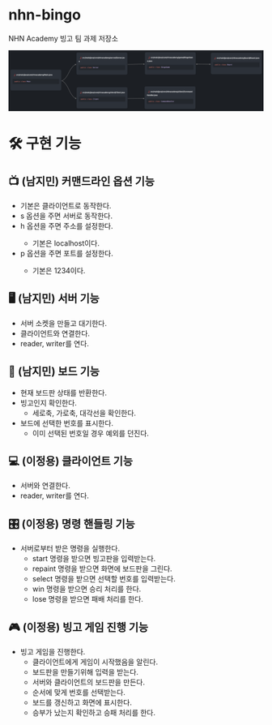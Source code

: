 # nhn-bingo
NHN Academy 빙고 팀 과제 저장소

![다이어그램](img/diagram.png)

# 🛠️ 구현 기능
## 📺 (남지민) 커맨드라인 옵션 기능
- 기본은 클라이언트로 동작한다.
- s 옵션을 주면 서버로 동작한다.
- h <hostname> 옵션을 주면 주소를 설정한다.
  - 기본은 localhost이다.
- p <port> 옵션을 주면 포트를 설정한다.
  - 기본은 1234이다.

## 🖥️ (남지민) 서버 기능
- 서버 소켓을 만들고 대기한다.
- 클라이언트와 연결한다.
- reader, writer를 연다.

## 📝 (남지민) 보드 기능
- 현재 보드판 상태를 반환한다.
- 빙고인지 확인한다.
  - 세로축, 가로축, 대각선을 확인한다.
- 보드에 선택한 번호를 표시한다.
  - 이미 선택된 번호일 경우 예외를 던진다.

## 💻 (이정용) 클라이언트 기능
- 서버와 연결한다.
- reader, writer를 연다.

## 🎛️ (이정용) 명령 핸들링 기능
- 서버로부터 받은 명령을 실행한다.
  - start 명령을 받으면 빙고판을 입력받는다.
  - repaint 명령을 받으면 화면에 보드판을 그린다.
  - select 명령을 받으면 선택할 번호를 입력받는다.
  - win 명령을 받으면 승리 처리를 한다.
  - lose 명령을 받으면 패배 처리를 한다.

## 🎮 (이정용) 빙고 게임 진행 기능
- 빙고 게임을 진행한다.
  - 클라이언트에게 게임이 시작했음을 알린다.
  - 보드판을 만들기위해 입력을 받는다.
  - 서버와 클라이언트의 보드판을 만든다.
  - 순서에 맞게 번호를 선택받는다.
  - 보드를 갱신하고 화면에 표시한다.
  - 승부가 났는지 확인하고 승패 처리를 한다.
